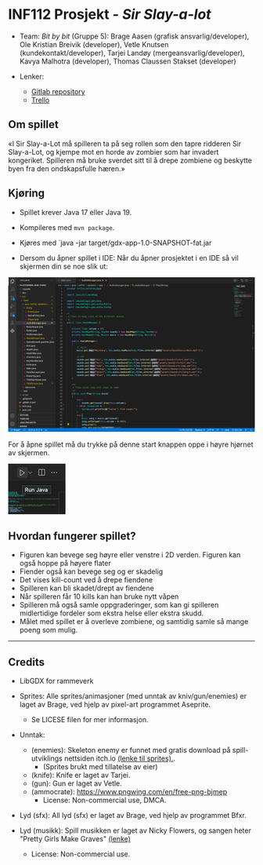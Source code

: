 # INF112 Prosjekt - *Sir Slay-a-lot*


* Team: *Bit by bit* (Gruppe 5): Brage Aasen (grafisk ansvarlig/developer), Ole Kristian Breivik (developer), Vetle Knutsen (kundekontakt/developer), Tarjei Landøy (mergeansvarlig/developer), Kavya Malhotra (developer), Thomas Claussen Stakset (developer)

* Lenker:
  * [Gitlab repository](https://git.app.uib.no/bit-by-bit)
  * [Trello](https://trello.com/b/sPdGmGpN/bit-by-bit)

## Om spillet

«I Sir Slay-a-Lot  må spilleren ta på seg rollen som den tapre ridderen Sir Slay-a-Lot, og kjempe mot en horde av zombier som har invadert kongeriket. Spilleren må bruke sverdet sitt til å drepe zombiene og beskytte byen fra den ondskapsfulle hæren.»


## Kjøring

* Spillet krever Java 17 eller Java 19.
* Kompileres med `mvn package`.
* Kjøres med `java -jar target/gdx-app-1.0-SNAPSHOT-fat.jar


* Dersom du åpner spillet i IDE:
Når du åpner prosjektet i en IDE så vil skjermen din se noe slik ut:

<img src="/doc/Gitlab/screen.png" alt="Opening Screen" title="Opening Screen">

For å åpne spillet må du trykke på denne start knappen oppe i høyre hjørnet av skjermen.

<img src="/doc/Gitlab/runJava.png" alt="Opening Screen" title="Opening Screen">



## Hvordan fungerer spillet?

* Figuren kan bevege seg høyre eller venstre i 2D verden. Figuren kan også hoppe på høyere flater
* Fiender også kan bevege seg og er skadelig
* Det vises kill-count ved å drepe fiendene
* Spilleren kan bli skadet/drept av fiendene
* Når spilleren får 10 kills kan han bruke nytt våpen
* Spilleren må også samle oppgraderinger, som kan gi spilleren midlertidige fordeler som ekstra helse eller ekstra skudd.
* Målet med spillet er å overleve zombiene, og samtidig samle så mange poeng som mulig. 

---

## Credits

* LibGDX for rammeverk

* Sprites: Alle sprites/animasjoner (med unntak av kniv/gun/enemies) er laget av Brage, ved hjelp av pixel-art programmet Aseprite.
  * Se LICESE filen for mer informasjon. 
* Unntak:
  * (enemies): Skeleton enemy er funnet med gratis download på spill-utviklings nettsiden itch.io [(lenke til sprites).](https://sanctumpixel.itch.io/sword-skeleton-pixel-art-character).
    * (Sprites brukt med tillatelse av eier)
  * (knife): Knife er laget av Tarjei.
  * (gun): Gun er laget av Vetle.
  * (ammocrate): https://www.pngwing.com/en/free-png-bjmep
    * License: Non-commercial use, DMCA.

* Lyd (sfx): All lyd (sfx) er laget av Brage, ved hjelp av programmet Bfxr.
* Lyd (musikk): Spill musikken er laget av Nicky Flowers, og sangen heter "Pretty Girls Make Graves" [(lenke)](https://bandcamp.com/download?id=2952704477&ts=1681300815.144843886&tsig=1805ede82803919920cb635bf023338b&type=track)
  * License: Non-commercial use.